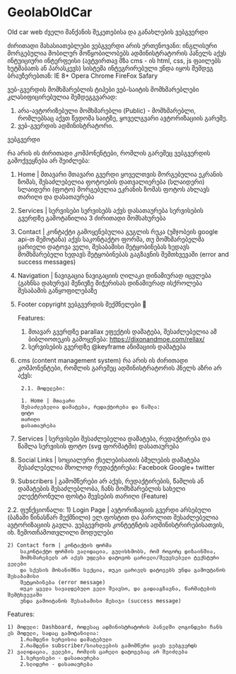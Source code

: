 # GeolabOldCar
Old car web
ძველი მანქანის შეკეთებისა და განახლების ვებგვერდი 

ძირითადი მახასიათებლები
ვებგვერდი არის ერთენოვანი: ინგლისური
მორგებულია მობილურ მოწყობილობებს 
ადმინისტრატორის პანელს აქვს ინტუიციური ინტერფეისი (ავტვირთავ მზა cms - ის html, css, js ფაილებს ხუტშაბათს ან პარასკევს)
სისტემა ინტეგრირებული უნდა იყოს შემდეგ ბრაუზერებთან:
IE 8+
Opera
Chrome
FireFox
Safary

ვებ-გვერდის მომხმარებლის ტიპები
ვებ-საიტის მომხმარებლები კლასიფიცირებულია შემდეგგვარად:
1) არა-ავტორიზებული მომხმარებლი (Public) - მომხმარებლი, რომლებსაც აქვთ წვდომა საიტზე, ყოველგვარი ავტორიზაციის გარეშე.
2) ვებ-გვერდის ადმინისტრატორი.


ვებგვერდი

რა არის ის ძირითადი კომპონენტები, რომლის გარეშეც ვებგვერდის გამოქვეყნება არ შეიძლება:

1. Home | მთავარი
    მთავარი გვერდი ყოველთვის მორგებულია ეკრანის ზომას, 
    შესაძლებელია ფოტოების დათვალიერება (სლაიდერი)
    სლაიდერი (ფოტო) მორგებულია ეკრანის ზომას
    ფოტოს ახლავს თარიღი და დასათაურება

2. Services | სერვისები
    სერვისებს აქვს დასათაურება
    სერვისების გვერდზე გამოტანილია 3 ძირითადი მომსახურება

3. Contact | კონტაქტი
    გამოყენებულია გუგლის რუკა (უმჯობეის google api-თ შემოტანა)
    აქვს საკონტაქტო ფორმა,
    თუ მომხმარებელმა ცარიელი დატოვა ველი, შესაბამისი შეტყობინებას ხედავს
    მომხმარებელი ხედავს შეტყობინებას გაგზავნის შემთხვევაში 
    (error and success messages)

4. Navigation | ნავიგაცია
    ნავიგაციის ღილაკი დინამიურად იცვლება (გახნსა დახურვა)
    მენიუზე მიჭერისას დინამიურად ისქროლება შესაბამის განყოფილებაზე

5. Footer
    copyright
    ვებგვერდის შექმნელები 🙂

    Features:   
    1) მთავარ გვერდზე parallax ეფექტის დამატება, შესაძლებელია ამ ბიბლიოთეკის გამოყენება: https://dixonandmoe.com/rellax/
    2) სერვისების გვერდზე @keyframe ანიმაციის დამატება

    
    
2. cms (content management system)
        რა არის ის ძირითადი კომპონენტები, რომლის გარეშეც ადმინისტრატორის პნელს აზრი არ აქვს:

        2.1. მოდულები: 

        1. Home | მთავარი
        შესაძლებელია დამატება, რედაქტირება და წაშლა:
        ფოტო
        თარიღი
        დასათაურება
 
2. Services | სერვისები
        შესაძლებელია დამატება, რედაქტირება და წაშლა
    სერვისის ფოტო (svg ფორმატში)
    დასათაურება

3. Social Links | სოციალური ქსელებისათის ბმულების დამატება
    შესაძლებელია მხოლოდ რედაქტირება:
    Facebook
    Google+
    twitter

4. Subscribers |  გამომწერები
        არ აქვს, რედაქტირების, წაშლის ან დამატების შესაძლებლობა, ჩანს
    მომხმარებლის სახელი
    ელექტრონული ფოსტა
    შევსების თარიღი (Feature)


2.2. ფუნქციონალი:
    1) Login Page | ავტორიზაციის გვერდი
    არსებული (ბაზაში წინასწარ შექმნილი) ელ.ფოსტით და პაროლით შესაძლებელია ავტორიზაციის გავლა. ვებგევრდის კონტეტნტის        ადმინისტრირებისათვის, იხ. ზემოთჩამოთვლილი მოდულები

    2) Contact form | კონტაქტის ფორმა
        საკონტაქტო ფორმის ვალიდაცია, გულისხმობს, რომ როგორც დიზაინშია, 
        მომხმარებელს არ აქვს უფლება დატოვოს ცარიელი/შეუვსებელი ტექსტური ველები 
        და სქესის მოსანიშნი სექცია, თუკი ცარიელს დატოვებს უნდა გამოუტანოს შესაბამისი
        შეტყობინება (error message)
        თუკი ყველა სავალდებულო ველი შეავსო, და გადააგზავნა, წარმატების შემტხვევაში
        უნდა გამოიტანოს შესაბამისი მესიჯი (success message)

Features:

    1) მოდული: Dashboard, როდესაც ადმინისტრატორის პანელში ლოგინდები ჩანს ეს მოდული, სადაც გამოტანილია:
        1.რამდენი სერვისია დამატებული
        2.რამდენი subscriber/სიახლეების გამომწერი ყავს ვებგვერდს
    2) ვალიდაცია, ველები, რომლის ცარელი დატოვებაც არ შეიძლება
        1.სერვისები - დასათაურება
        2.სლიდერი - დასათაურება
